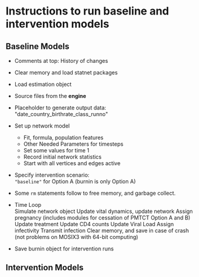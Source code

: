 # Instructions to run baseline and intervention models

## Baseline Models  

   * Comments at top: History of changes  
   * Clear memory and load statnet packages  
   * Load estimation object  
   * Source files from the **engine**

   * Placeholder to generate output data: "date_country_birthrate_class_runno"  

   * Set up network model  
     * Fit, formula, population features  
     * Other Needed Parameters for timesteps
     * Set some values for time 1
     * Record initial network statistics  
     * Start with all vertices and edges active

   * Specify intervention scenario:  
      `"baseline"` for Option A (burnin is only Option A)   

   * Some `rm` statements follow to free memory, and garbage collect.
   
   * Time Loop  
     Simulate network object
     Update vital dynamics, update network
     Assign pregnancy (includes modules for cessation of PMTCT Option A and B)
     Update treatment
     Update CD4 counts
     Update Viral Load
     Assign infectivity
     Transmit infection
     Clear memory, and save in case of crash (not problems on MOSIX3 with 64-bit computing)
     
   * Save burnin object for intervention runs

## Intervention Models
